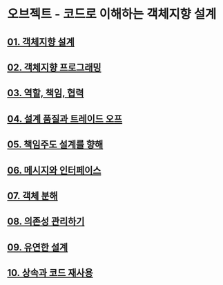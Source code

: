 # 오브젝트 - 코드로 이해하는 객체지향 설계

## [01. 객체지향 설계](./doc/chapter_01.md)

## [02. 객체지향 프로그래밍](./doc/chapter_02.md)

## [03. 역할, 책임, 협력](./doc/chapter_03.md)

## [04. 설계 품질과 트레이드 오프](./doc/chapter_04.md)

## [05. 책임주도 설계를 향해](./doc/chapter_05.md)

## [06. 메시지와 인터페이스](./doc/chapter_06.md)

## [07. 객체 분해](./doc/chapter_07.md)

## [08. 의존성 관리하기](./doc/chapter_08.md)

## [09. 유연한 설계](./doc/chapter_09.md)

## [10. 상속과 코드 재사용](./doc/chapter_10.md)
